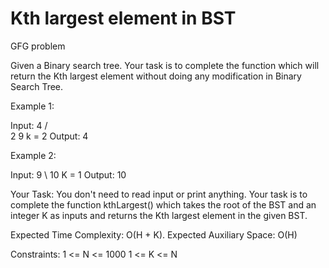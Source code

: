 # Kth largest element in BST 
GFG problem

Given a Binary search tree. Your task is to complete the function which will return the Kth largest element without doing any modification in Binary Search Tree.


Example 1:

Input:
      4
    /   \
   2     9
k = 2 
Output: 4

Example 2:

Input:
       9
        \ 
          10
K = 1
Output: 10

Your Task:
You don't need to read input or print anything. Your task is to complete the function kthLargest() which takes the root of the BST and an integer K as inputs and returns the Kth largest element in the given BST.


Expected Time Complexity: O(H + K).
Expected Auxiliary Space: O(H)


Constraints:
1 <= N <= 1000
1 <= K <= N